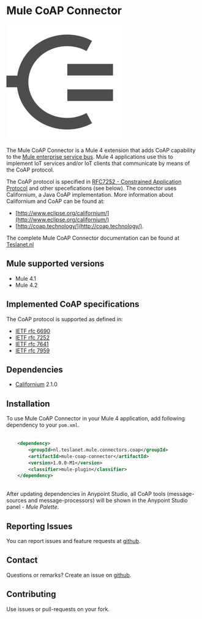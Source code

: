 # Mule CoAP Connector
![Mule-Coap logo](icon/icon.svg)

The Mule CoAP Connector is a Mule 4 extension that adds CoAP capability to the  [Mule enterprise service bus](https://www.mulesoft.com/).
Mule 4 applications use this to implement IoT services and/or IoT clients that communicate by means of the CoAP protocol.

The CoAP protocol is specified in [RFC7252 - Constrained Application Protocol](http://tools.ietf.org/html/rfc7252) and other specefications (see below). 
The connector uses Californium, a Java CoAP implementation. More information about Californium and CoAP can be found at:

* [http://www.eclipse.org/californium/](http://www.eclipse.org/californium/)
* [http://coap.technology/](http://coap.technology/).

The complete Mule CoAP Connector documentation can be found at [Teslanet.nl](http://www.teslanet.nl)
## Mule supported versions
* Mule 4.1
* Mule 4.2

## Implemented CoAP specifications
The CoAP protocol is supported as defined in: 
* [IETF rfc 6690](https://tools.ietf.org/html/rfc6690)
* [IETF rfc 7252](https://tools.ietf.org/html/rfc7252)
* [IETF rfc 7641](https://tools.ietf.org/html/rfc7641)
* [IETF rfc 7959](https://tools.ietf.org/html/rfc7959)

## Dependencies
* [Californium](https://www.eclipse.org/californium/) 2.1.0

## Installation

To use Mule CoAP Connector in your Mule 4 application, 
add following dependency to your `pom.xml`.
```xml
  
    <dependency>
        <groupId>nl.teslanet.mule.connectors.coap</groupId>
        <artifactId>mule-coap-connector</artifactId>
        <version>1.0.0-M1</version>
        <classifier>mule-plugin</classifier>
    </dependency>
  
```
After updating dependencies in Anypoint Studio, all CoAP tools (message-sources and message-processors) will be shown in the Anypoint Studio panel - _Mule Palette_.

## Reporting Issues

You can report issues and feature requests at [github](https://github.com/teslanet-nl/mule-coap-connector/issues).

## Contact

Questions or remarks? Create an issue on [github](https://github.com/teslanet-nl/mule-coap-connector/issues).

## Contributing

Use issues or pull-requests on your fork.
